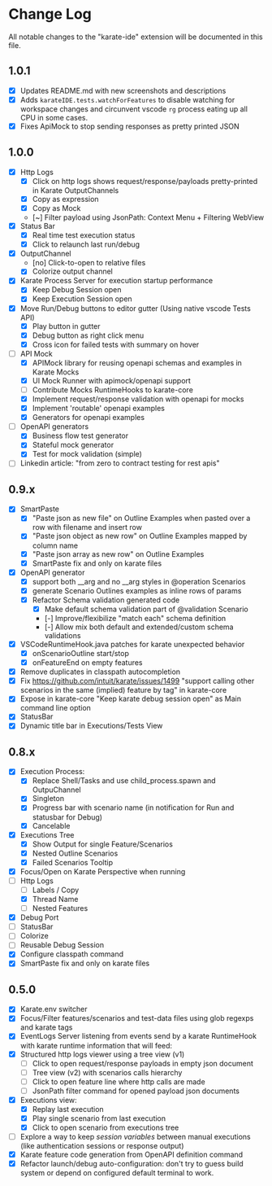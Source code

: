# Change Log

All notable changes to the "karate-ide" extension will be documented in this file.

## 1.0.1

- [X] Updates README.md with new screenshots and descriptions
- [X] Adds `karateIDE.tests.watchForFeatures` to disable watching for workspace changes and circunvent vscode `rg` process eating up all CPU in some cases.
- [X] Fixes ApiMock to stop sending responses as pretty printed JSON

## 1.0.0

- [X] Http Logs
  - [X] Click on http logs shows request/response/payloads pretty-printed in Karate OutputChannels
  - [X] Copy as expression
  - [X] Copy as Mock
  - [~] Filter payload using JsonPath: Context Menu + Filtering WebView
- [X] Status Bar
  - [X] Real time test execution status
  - [X] Click to relaunch last run/debug
- [X] OutputChannel
  - [no] Click-to-open to relative files
  - [X] Colorize output channel
- [X] Karate Process Server for execution startup performance
  - [X] Keep Debug Session open
  - [X] Keep Execution Session open
- [X] Move Run/Debug buttons to editor gutter (Using native vscode Tests API)
  - [X] Play button in gutter
  - [X] Debug button as right click menu
  - [X] Cross icon for failed tests with summary on hover
- [ ] API Mock
  - [X] APIMock library for reusing openapi schemas and examples in Karate Mocks
  - [X] UI Mock Runner with apimock/openapi support
  - [ ] Contribute Mocks RuntimeHooks to karate-core
  - [x] Implement request/response validation with openapi for mocks
  - [x] Implement 'routable' openapi examples
  - [x] Generators for openapi examples
- [ ] OpenAPI generators
  - [X] Business flow test generator
  - [X] Stateful mock generator
  - [X] Test for mock validation (simple)
- [ ] Linkedin article: "from zero to contract testing for rest apis"

## 0.9.x

- [X] SmartPaste
  - [X] "Paste json as new file" on Outline Examples when pasted over a row with filename and insert row
  - [X] "Paste json object as new row" on Outline Examples mapped by column name
  - [X] "Paste json array as new row" on Outline Examples
  - [X] SmartPaste fix and only on karate files
- [x] OpenAPI generator
  - [X] support both __arg and no __arg styles in @operation Scenarios
  - [X] generate Scenario Outlines examples as inline rows of params
  - [x] Refactor Schema validation generated code
    - [X] Make default schema validation part of @validation Scenario
    - [-] Improve/flexibilize "match each" schema definition
    - [-] Allow mix both default and extended/custom schema validations
- [X] VSCodeRuntimeHook.java patches for karate unexpected behavior
  - [x] onScenarioOutline start/stop
  - [x] onFeatureEnd on empty features
- [x] Remove duplicates in classpath autocompletion
- [X] Fix https://github.com/intuit/karate/issues/1499 "support calling other scenarios in the same (implied) feature by tag" in karate-core
- [X] Expose in karate-core "Keep karate debug session open" as Main command line option
- [X] StatusBar
- [X] Dynamic title bar in Executions/Tests View

## 0.8.x

- [X] Execution Process: 
  - [x] Replace Shell/Tasks and use child_process.spawn and OutpuChannel
  - [x] Singleton
  - [x] Progress bar with scenario name (in notification for Run and statusbar for Debug)
  - [x] Cancelable
- [X] Executions Tree
  - [x] Show Output for single Feature/Scenarios
  - [x] Nested Outline Scenarios
  - [x] Failed Scenarios Tooltip
- [X] Focus/Open on Karate Perspective when running
- [ ] Http Logs
  - [ ] Labels / Copy
  - [x] Thread Name
  - [ ] Nested Features
- [X] Debug Port
- [ ] StatusBar
- [ ] Colorize
- [ ] Reusable Debug Session
- [X] Configure classpath command
- [x] SmartPaste fix and only on karate files
## 0.5.0 

- [x] Karate.env switcher
- [x] Focus/Filter features/scenarios and test-data files using glob regexps and karate tags
- [x] EventLogs Server listening from events send by a karate RuntimeHook with karate runtime information that will feed:
- [x] Structured http logs viewer using a tree view (v1)
  - [ ] Click to open request/response payloads in empty json document
  - [ ] Tree view (v2) with scenarios calls hierarchy
  - [ ] Click to open feature line where http calls are made
  - [ ] JsonPath filter command for opened payload json documents
- [x] Executions view:
  - [x] Replay last execution
  - [x] Play single scenario from last execution
  - [x] Click to open scenario from executions tree
- [ ] Explore a way to keep _session variables_ between manual executions (like authentication sessions or response output)
- [x] Karate feature code generation from OpenAPI definition command
- [x] Refactor launch/debug auto-configuration: don't try to guess build system or depend on configured default terminal to work.